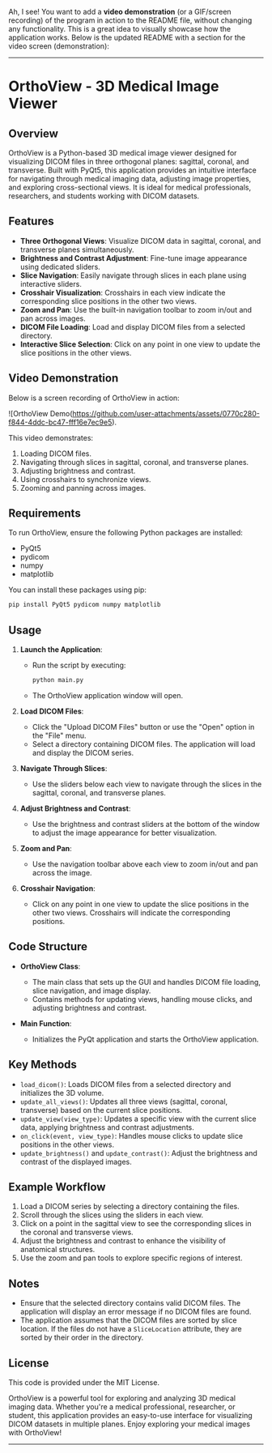 Ah, I see! You want to add a **video demonstration** (or a GIF/screen recording) of the program in action to the README file, without changing any functionality. This is a great idea to visually showcase how the application works. Below is the updated README with a section for the video screen (demonstration):

---

# OrthoView - 3D Medical Image Viewer

## Overview
OrthoView is a Python-based 3D medical image viewer designed for visualizing DICOM files in three orthogonal planes: sagittal, coronal, and transverse. Built with PyQt5, this application provides an intuitive interface for navigating through medical imaging data, adjusting image properties, and exploring cross-sectional views. It is ideal for medical professionals, researchers, and students working with DICOM datasets.

## Features
- **Three Orthogonal Views**: Visualize DICOM data in sagittal, coronal, and transverse planes simultaneously.
- **Brightness and Contrast Adjustment**: Fine-tune image appearance using dedicated sliders.
- **Slice Navigation**: Easily navigate through slices in each plane using interactive sliders.
- **Crosshair Visualization**: Crosshairs in each view indicate the corresponding slice positions in the other two views.
- **Zoom and Pan**: Use the built-in navigation toolbar to zoom in/out and pan across images.
- **DICOM File Loading**: Load and display DICOM files from a selected directory.
- **Interactive Slice Selection**: Click on any point in one view to update the slice positions in the other views.

## Video Demonstration
Below is a screen recording of OrthoView in action:

![OrthoView Demo(https://github.com/user-attachments/assets/0770c280-f844-4ddc-bc47-fff16e7ec9e5).

This video demonstrates:
1. Loading DICOM files.
2. Navigating through slices in sagittal, coronal, and transverse planes.
3. Adjusting brightness and contrast.
4. Using crosshairs to synchronize views.
5. Zooming and panning across images.

## Requirements
To run OrthoView, ensure the following Python packages are installed:

- PyQt5
- pydicom
- numpy
- matplotlib

You can install these packages using pip:

```bash
pip install PyQt5 pydicom numpy matplotlib
```

## Usage
1. **Launch the Application**:
   - Run the script by executing:
     ```bash
     python main.py
     ```
   - The OrthoView application window will open.

2. **Load DICOM Files**:
   - Click the "Upload DICOM Files" button or use the "Open" option in the "File" menu.
   - Select a directory containing DICOM files. The application will load and display the DICOM series.

3. **Navigate Through Slices**:
   - Use the sliders below each view to navigate through the slices in the sagittal, coronal, and transverse planes.

4. **Adjust Brightness and Contrast**:
   - Use the brightness and contrast sliders at the bottom of the window to adjust the image appearance for better visualization.

5. **Zoom and Pan**:
   - Use the navigation toolbar above each view to zoom in/out and pan across the image.

6. **Crosshair Navigation**:
   - Click on any point in one view to update the slice positions in the other two views. Crosshairs will indicate the corresponding positions.

## Code Structure
- **OrthoView Class**:
  - The main class that sets up the GUI and handles DICOM file loading, slice navigation, and image display.
  - Contains methods for updating views, handling mouse clicks, and adjusting brightness and contrast.

- **Main Function**:
  - Initializes the PyQt application and starts the OrthoView application.

## Key Methods
- `load_dicom()`: Loads DICOM files from a selected directory and initializes the 3D volume.
- `update_all_views()`: Updates all three views (sagittal, coronal, transverse) based on the current slice positions.
- `update_view(view_type)`: Updates a specific view with the current slice data, applying brightness and contrast adjustments.
- `on_click(event, view_type)`: Handles mouse clicks to update slice positions in the other views.
- `update_brightness()` and `update_contrast()`: Adjust the brightness and contrast of the displayed images.

## Example Workflow
1. Load a DICOM series by selecting a directory containing the files.
2. Scroll through the slices using the sliders in each view.
3. Click on a point in the sagittal view to see the corresponding slices in the coronal and transverse views.
4. Adjust the brightness and contrast to enhance the visibility of anatomical structures.
5. Use the zoom and pan tools to explore specific regions of interest.

## Notes
- Ensure that the selected directory contains valid DICOM files. The application will display an error message if no DICOM files are found.
- The application assumes that the DICOM files are sorted by slice location. If the files do not have a `SliceLocation` attribute, they are sorted by their order in the directory.

## License
This code is provided under the MIT License.

OrthoView is a powerful tool for exploring and analyzing 3D medical imaging data. Whether you're a medical professional, researcher, or student, this application provides an easy-to-use interface for visualizing DICOM datasets in multiple planes. Enjoy exploring your medical images with OrthoView!

---
